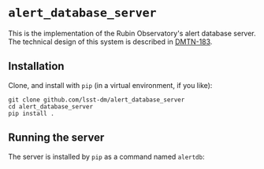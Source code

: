 # `alert_database_server` #

This is the implementation of the Rubin Observatory's alert database server. The
technical design of this system is described in
[DMTN-183](https://dmtn-183.lsst.io/).

## Installation ##

Clone, and install with `pip` (in a virtual environment, if you like):

```
git clone github.com/lsst-dm/alert_database_server
cd alert_database_server
pip install .
```

## Running the server ##

The server is installed by `pip` as a command named `alertdb`:
```
